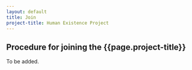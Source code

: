 ```yaml
---
layout: default
title: Join
project-title: Human Existence Project
---
```

## Procedure for joining the {{page.project-title}}

To be added.
